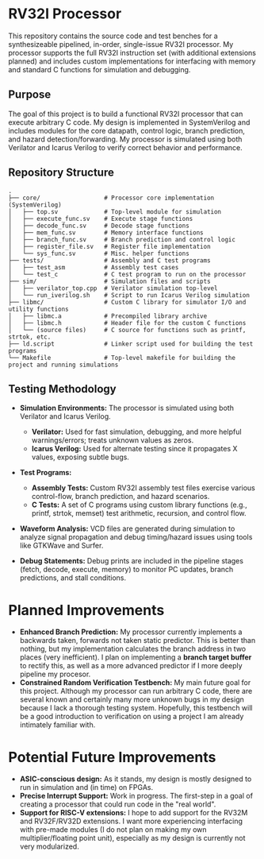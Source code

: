 # RV32I Processor

This repository contains the source code and test benches for a synthesizeable pipelined, in-order, single-issue RV32I processor. My processor supports the full RV32I instruction set (with additional extensions planned) and includes custom implementations for interfacing with memory and standard C functions for simulation and debugging.

## Purpose
The goal of this project is to build a functional RV32I processor that can execute arbitrary C code. My design is implemented in SystemVerilog and includes modules for the core datapath, control logic, branch prediction, and hazard detection/forwarding. My processor is simulated using both Verilator and Icarus Verilog to verify correct behavior and performance.

## Repository Structure
```
.
├── core/                  # Processor core implementation (SystemVerilog)
│   ├── top.sv             # Top-level module for simulation
│   ├── execute_func.sv    # Execute stage functions
│   ├── decode_func.sv     # Decode stage functions
│   ├── mem_func.sv        # Memory interface functions
│   ├── branch_func.sv     # Branch prediction and control logic
│   ├── register_file.sv   # Register file implementation
│   └── sys_func.sv        # Misc. helper functions
├── tests/                 # Assembly and C test programs
│   ├── test_asm           # Assembly test cases
│   └── test_c             # C test program to run on the processor
├── sim/                   # Simulation files and scripts
│   ├── verilator_top.cpp  # Verilator simulation top-level
│   └── run_iverilog.sh    # Script to run Icarus Verilog simulation
├── libmc/                 # Custom C library for simulator I/O and utility functions
│   ├── libmc.a            # Precompiled library archive
│   ├── libmc.h            # Header file for the custom C functions
│   └── (source files)     # C source for functions such as printf, strtok, etc.
├── ld.script              # Linker script used for building the test programs
└── Makefile               # Top-level makefile for building the project and running simulations
```
## Testing Methodology

- **Simulation Environments:**
The processor is simulated using both Verilator and Icarus Verilog.

	- **Verilator:** Used for fast simulation, debugging, and more helpful warnings/errors; treats unknown values as zeros.
	- **Icarus Verilog:** Used for alternate testing since it propagates X values, exposing subtle bugs.
- **Test Programs:**

	- **Assembly Tests:** Custom RV32I assembly test files exercise various control-flow, branch prediction, and hazard scenarios.
	- **C Tests:** A set of C programs using custom library functions (e.g., printf, strtok, memset) test arithmetic, recursion, and control flow.
- **Waveform Analysis:**
VCD files are generated during simulation to analyze signal propagation and debug timing/hazard issues using tools like GTKWave and Surfer.

- **Debug Statements:**
Debug prints are included in the pipeline stages (fetch, decode, execute, memory) to monitor PC updates, branch predictions, and stall conditions.

# Planned Improvements

- **Enhanced Branch Prediction:** My processor currently implements a backwards taken, forwards not taken static predictor. This is better than nothing, but my implementation calculates the branch address in two places (very inefficient). I plan on implementing a **branch target buffer** to rectify this, as well as a more advanced predictor if I more deeply pipeline my procesor.
- **Constrained Random Verification Testbench:** My main future goal for this project. Although my processor can run arbitrary C code, there are several known and certainly many more unknown bugs in my design because I lack a thorough testing system. Hopefully, this testbench will be a good introduction to verification on using a project I am already intimately familiar with.

# **Potential Future Improvements**
- **ASIC-conscious design:** As it stands, my design is mostly designed to run in simulation and (in time) on FPGAs. 
- **Precise Interrupt Support:** Work in progress. The first-step in a  goal of creating a processor that could run code in the "real world".
- **Support for RISC-V extensions:** I hope to add support for the RV32M and RV32F/RV32D extensions. I want more experiencing interfacing with pre-made modules (I do not plan on making my own multiplier/floating point unit), especially as my design is currently not very modularized.
